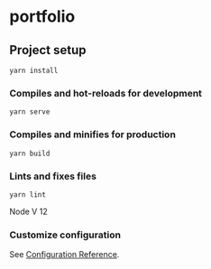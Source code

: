 # portfolio

## Project setup
```
yarn install
```

### Compiles and hot-reloads for development
```
yarn serve
```

### Compiles and minifies for production
```
yarn build
```

### Lints and fixes files
```
yarn lint
```

Node V 12

### Customize configuration
See [Configuration Reference](https://cli.vuejs.org/config/).
